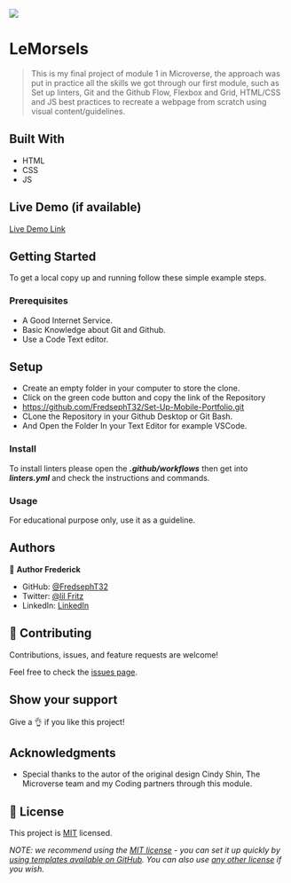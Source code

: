 ![](https://img.shields.io/badge/Microverse-blueviolet)

# LeMorsels

> This is my final project of module 1 in Microverse, the approach was put in practice all the skills we got through our first module, such as Set up linters, Git and the Github Flow, Flexbox and Grid, HTML/CSS and JS best practices to recreate a webpage from scratch using visual content/guidelines.

## Built With

- HTML
- CSS
- JS

## Live Demo (if available)

[Live Demo Link](https://livedemo.com)

## Getting Started

To get a local copy up and running follow these simple example steps.

### Prerequisites

- A Good Internet Service.
- Basic Knowledge about Git and Github.
- Use a Code Text editor.

## Setup

- Create an empty folder in your computer to store the clone.
- Click on the green code button and copy the link of the Repository
- https://github.com/FredsephT32/Set-Up-Mobile-Portfolio.git
- CLone the Repository in your Github Desktop or Git Bash.
- And Open the Folder In your Text Editor for example VSCode.

### Install

To install linters please open the ***.github/workflows*** then get into ***linters.yml*** and check the instructions and commands.

### Usage

For educational purpose only, use it as a guideline.

## Authors

👤 **Author Frederick**

- GitHub: [@FredsephT32](https://github.com/FredsephT32)
- Twitter: [@lil Fritz](https://twitter.com/Frederi70813362)
- LinkedIn: [LinkedIn](https://www.linkedin.com/in/frederick-torres-900b4a196/)

## 🤝 Contributing

Contributions, issues, and feature requests are welcome!

Feel free to check the [issues page](../../issues/).

## Show your support

Give a 👌 if you like this project!

## Acknowledgments

- Special thanks to the autor of the original design Cindy Shin, The Microverse team and my Coding partners through this module.

## 📝 License

This project is [MIT](./LICENSE) licensed.

_NOTE: we recommend using the [MIT license](https://choosealicense.com/licenses/mit/) - you can set it up quickly by [using templates available on GitHub](https://docs.github.com/en/communities/setting-up-your-project-for-healthy-contributions/adding-a-license-to-a-repository). You can also use [any other license](https://choosealicense.com/licenses/) if you wish._
